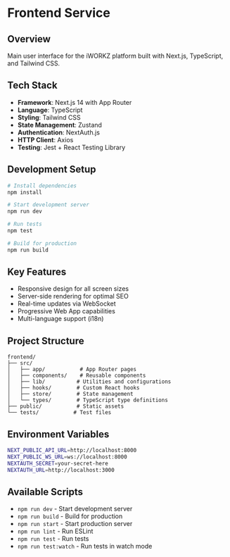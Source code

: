 # Frontend Service

## Overview

Main user interface for the iWORKZ platform built with Next.js, TypeScript, and Tailwind CSS.

## Tech Stack

* **Framework**: Next.js 14 with App Router
* **Language**: TypeScript
* **Styling**: Tailwind CSS
* **State Management**: Zustand
* **Authentication**: NextAuth.js
* **HTTP Client**: Axios
* **Testing**: Jest + React Testing Library

## Development Setup

```bash
# Install dependencies
npm install

# Start development server
npm run dev

# Run tests
npm test

# Build for production
npm run build
```

## Key Features

* Responsive design for all screen sizes
* Server-side rendering for optimal SEO
* Real-time updates via WebSocket
* Progressive Web App capabilities
* Multi-language support (i18n)

## Project Structure

```
frontend/
├── src/
│   ├── app/           # App Router pages
│   ├── components/    # Reusable components
│   ├── lib/          # Utilities and configurations
│   ├── hooks/        # Custom React hooks
│   ├── store/        # State management
│   └── types/        # TypeScript type definitions
├── public/           # Static assets
└── tests/           # Test files
```

## Environment Variables

```bash
NEXT_PUBLIC_API_URL=http://localhost:8000
NEXT_PUBLIC_WS_URL=ws://localhost:8000
NEXTAUTH_SECRET=your-secret-here
NEXTAUTH_URL=http://localhost:3000
```

## Available Scripts

* `npm run dev` - Start development server
* `npm run build` - Build for production
* `npm run start` - Start production server
* `npm run lint` - Run ESLint
* `npm run test` - Run tests
* `npm run test:watch` - Run tests in watch mode
